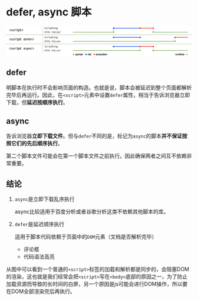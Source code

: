 # defer, async 脚本

![蓝色线代表网络读取，红色线代表执行时间，绿色线代表 HTML 解析。](<../../.gitbook/assets/image (149).png>)

## defer

明脚本在执行时不会影响页面的构造。也就是说，脚本会被延迟到整个页面都解析完毕后再运行。因此，在`<script>`元素中设置`defer`属性，相当于告诉浏览器立即下载，但**延迟按顺序执行**。

## async

告诉浏览器**立即下载文件**。但与`defer`不同的是，标记为`async`的脚本**并不保证按照它们的先后顺序执行**。

第二个脚本文件可能会在第一个脚本文件之前执行。因此确保两者之间互不依赖非常重要。

## 结论

1.  `async`是立即下载乱序执行

    async比较适用于百度分析或者谷歌分析这类不依赖其他脚本的库。
2.  `defer`是延迟顺序执行

    适用于脚本代码依赖于页面中的`DOM`元素（文档是否解析完毕）

    * 评论框
    * 代码语法高亮

从图中可以看到一个普通的`<script>`标签的加载和解析都是同步的，会阻塞DOM的渲染，这也就是我们经常会把`<script>`写在`<body>`底部的原因之一，为了防止加载资源而导致的长时间的白屏，另一个原因是js可能会进行DOM操作，所以要在DOM全部渲染完后再执行。
